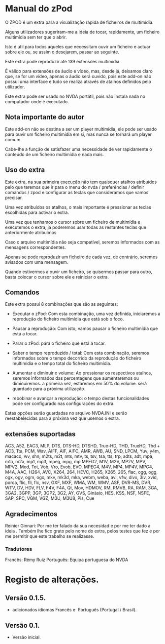 # Manual do zPod

O ZPOD é um extra para a visualização rápida de ficheiros de multimídia.

Alguns utilizadores sugeriram-me a ideia de tocar, rapidamente, um ficheiro multimídia sem ter que o abrir.

Isto é útil para todos aqueles que necessitam ouvir um ficheiro e actuar sobre ele ou, se assim o desejarem, passar ao seguinte.

Este extra pode reproduzir até 139 extensões multimídia.

É válido para extensões de áudio e vídeo, mas, desde já, deixamos claro que, se for um vídeo, apenas o áudio será ouvido, pois este add-on não possui uma interface e tudo se realiza através de atalhos definidos pelo utilizador.

Este extra pode ser usado no NVDA portátil, pois não instala nada no computador onde é executado.


## Nota importante do autor

Este add-on não se destina a ser um player multimídia, ele pode ser usado para ouvir um ficheiro multimídia em si, mas nunca se tornará um  player comum. 

Cabe-lhe a  função de  satisfazer uma necessidade de ver rapidamente o conteúdo de um ficheiro multimídia e nada mais.

## Uso do extra

Este extra, na sua primeira execução não tem quaisquer atalhos atribuídos pelo que teremos que ir para o menu do nvda / preferências / definir comandos / zpod e configurar as teclas que consideramos que vamos precisar.

Uma vez atribuídos os atalhos, o mais importante é pressionar as teclas escolhidas para activar o extra.

Uma vez que tenhamos o cursor sobre um ficheiro de multimídia e executemos o extra, já poderemos usar todas as restantes teclas que anteriormente atribuímos

Caso o arquivo multimídia não seja compatível, seremos informados com as mensagens correspondentes.

Apenas se pode reproduzir um ficheiro de cada vez, de contrário, seremos avisados com uma mensagem.

Quando estivermos a ouvir um ficheiro, se quisermos passar para outro, basta colocar o cursor sobre ele e reiniciar o extra.

## Comandos

Este extra possui 8 combinações que são as seguintes:

* Executar o zPod: Com esta combinação, uma vez definida, iniciaremos a reprodução do ficheiro multimídia que está sob o foco.

* Pausar a reprodução: Com isto, vamos pausar o ficheiro multimídia que está a tocar.

* Parar o zPod: pára o ficheiro que está a tocar.

* Saber o tempo reproduzido / total: Com esta combinação, seremos informados sobre o tempo decorrido da reprodução do ficheiro multimídia e o tempo total do ficheiro multimídia.

* Aumentar e diminuir o volume: Ao pressionar os respectivos atalhos, seremos informados das percentagens que aumentaremos ou diminuiremos. a primeira vez, estaremos em 50% do volume. será guardado para a próxima utilização.

* rebobinar e avançar a reprodução: o tempo destas funcionalidades pode ser configurado nas configurações do extra.

Estas opções  serão guardadas no arquivo NVDA.INI e serão reestabelecidas para a próxima vez que usemos o extra.

## extensões suportadas

AC3, A52, EAC3, MLP, DTS, DTS-HD, DTSHD, True-HD, THD, TrueHD, Thd + AC3, Tta, PCM, Wav, AIFF, AIF, AIFC, AMR, AWB, AU, SND, LPCM, Yuv, y4m, macaco, wv, shn, m2ts, m2t, mts, mtv, ts, tsv, tsa, tts, trp, adts, adt, mpa, m1a, m2a, mp1, mp3, mpeg, mpg, mp MPEG2, M1V, M2V, MP2V, MPV, MPV2, Mod, Tot, Vob, Vro, Evob, EVO, MPEG4, M4V, MP4, MP4V, MPG4, M4A, AAC, H264, AVC, X264, 264, HEVC, H265, X265, 265, flac, ogg, ogg, ogx, ogv, ogm, ogx, mkv, mk3d, mka, webm, weba, avi, vfw, divx, 3iv, xvid, porca, flic, fli, flc, nsv, GXF, MXF, WMA, WM, WMV, ASF, DVR-MS, DVR, WTV, DV, HDV, FLV, F4V, F4A, Qt, Mov, HDMOV, RM, RMVB, RA, RAM, 3GA, 3GA2, 3GPP, 3GP, 3GP2, 3G2, AY, GVS, Ginásio, HES, KSS, NSF, NSFE, SAP, SPC, VGM, VGZ, M3U, M3U8, Pls, Cue

## Agradecimentos

Reinier Ginnari: Por me ter falado da sua necesidad e por me ter dado a ideia . Também lhe fico grato pelo nome do extra, pelos testes que fez e por me permitir que este trabalho se realizasse.

### Tradutores

Francês: Rémy Ruiz
Português: Equipa portuguesa do NVDA

# Registo de alterações.
## Versão 0.1.5.
* adicionados  idiomas Francês e  Português (Portugal / Brasil).

## Versão 0.1.

* Versão inicial.